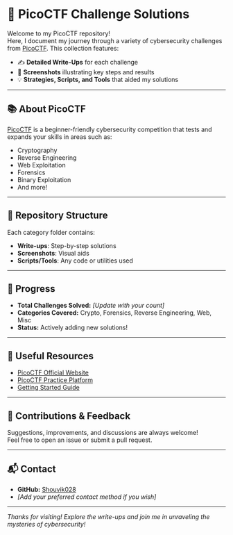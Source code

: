 # 🚩 PicoCTF Challenge Solutions

Welcome to my PicoCTF repository!  
Here, I document my journey through a variety of cybersecurity challenges from [PicoCTF](https://picoctf.org/). This collection features:

- ✍️ **Detailed Write-Ups** for each challenge
- 📸 **Screenshots** illustrating key steps and results
- 💡 **Strategies, Scripts, and Tools** that aided my solutions

---

## 📚 About PicoCTF

[PicoCTF](https://picoctf.org/) is a beginner-friendly cybersecurity competition that tests and expands your skills in areas such as:

- Cryptography
- Reverse Engineering
- Web Exploitation
- Forensics
- Binary Exploitation
- And more!

---

## 📁 Repository Structure

Each category folder contains:
- **Write-ups**: Step-by-step solutions
- **Screenshots**: Visual aids
- **Scripts/Tools**: Any code or utilities used

---

## 🌟 Progress

- **Total Challenges Solved:** _[Update with your count]_
- **Categories Covered:** Crypto, Forensics, Reverse Engineering, Web, Misc
- **Status:** Actively adding new solutions!

---

## 🔗 Useful Resources

- [PicoCTF Official Website](https://picoctf.org/)
- [PicoCTF Practice Platform](https://play.picoctf.org/practice)
- [Getting Started Guide](https://picoctf.org/resources)

---

## 🤝 Contributions & Feedback

Suggestions, improvements, and discussions are always welcome!  
Feel free to open an issue or submit a pull request.

---

## 📬 Contact

- **GitHub:** [Shouvik028](https://github.com/Shouvik028)
- _[Add your preferred contact method if you wish]_

---

_Thanks for visiting! Explore the write-ups and join me in unraveling the mysteries of cybersecurity!_

